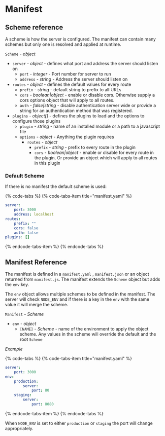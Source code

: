 # Manifest

## Scheme reference

A scheme is how the server is configured. The manifest can contain many schemes but only one is resolved and applied at runtime.

`Scheme` - *object*
* `server` - *object* - defines what port and address the server should listen on
  * `port` - *integer* - Port number for server to run
  * `address` - *string* - Address the server should listen on
* `routes` - *object* - defines the default values for every route
  * `prefix` - *string* - default string to prefix to all URLs
  * `cors` - *boolean|object* - enable or disable cors. Otherwise supply a cors options object that will apply to all routes.
  * `auth` - *false|string* - disable authentication server wide or provide a string for an authentication method that was registered.
* `plugins` - *object[]* - defines the plugins to load and the options to configure those plugins
  * `plugin` - *string* - name of an installed module or a path to a javascript file
  * `options` - *object* - Anything the plugin requires
    * `routes` - *object*
      * `prefix` - *string* - prefix to every route in the plugin
      * `cors` - *boolean|object* - enable or disable for every route in the plugin. Or provide an object  which will apply to all routes in this plugin

### Default Scheme
If there is no manifest the default scheme is used:

{% code-tabs %}
{% code-tabs-item title="manifest.yaml" %}
```yaml
server:
	port: 3000
	address: localhost
routes:
	prefix: ""
	cors: false
	auth: false
plugins: []
```
{% endcode-tabs-item %}
{% endcode-tabs %}

## Manifest Reference
The manifest is defined in a `manifest.yaml` , `manifest.json` or an object returned from `manifest.js`. The manifest extends the `Scheme` object but adds the `env` key. 

The `env` object allows multiple schemes to be defined in the manifest. The server will check `NODE_ENV` and if there is a key in the `env` with the same value it will merge the scheme.

`Manifest` - *Scheme*
* `env` - *object*
  * `[NAME]` - *Scheme* - name of the environment to apply the object scheme. Any values in the scheme will override the default and the root `Scheme`

*Example*

{% code-tabs %}
{% code-tabs-item title="manifest.yaml" %}

```yaml
server:
	port: 3000
env:
	production:
		server:
			port: 80
	staging:
		server:
			port: 8080
```
{% endcode-tabs-item %}
{% endcode-tabs %}

When `NODE_ENV` is set to either `production` or `staging` the port will change appropriately.